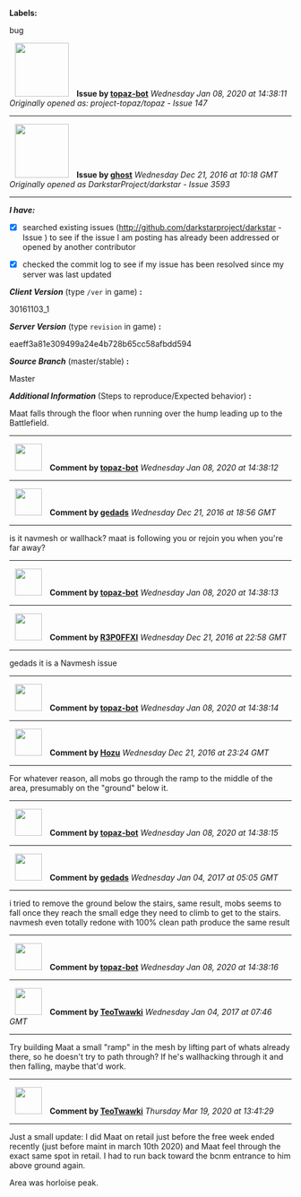 **Labels:**

bug



<a href="https://github.com/topaz-bot"><img src="https://avatars3.githubusercontent.com/u/59651103?v=4" width="96" height="96" hspace="10"></img></a> **Issue by [topaz-bot](https://github.com/topaz-bot)**
_Wednesday Jan 08, 2020 at 14:38:11_
_Originally opened as: project-topaz/topaz - Issue 147_

----

<a href="https://github.com/ghost"><img src="https://avatars3.githubusercontent.com/u/10137?v=4"  width="96" height="96" hspace="10"></img></a> **Issue by [ghost](https://github.com/ghost)**
_Wednesday Dec 21, 2016 at 10:18 GMT_
_Originally opened as DarkstarProject/darkstar - Issue 3593_

----

<!-- remove space and mark with 'x' between [] -->

**_I have:_**

- [x] searched existing issues (http://github.com/darkstarproject/darkstar - Issue ) to see if the issue I am posting has already been addressed or opened by another contributor
- [x] checked the commit log to see if my issue has been resolved since my server was last updated


<!-- Issues will be closed without being looked into if the following information is missing (unless its not applicable). -->

**_Client Version_** (type `/ver` in game) **:**
30161103_1

**_Server Version_** (type `revision` in game) **:**
eaeff3a81e309499a24e4b728b65cc58afbdd594

**_Source Branch_** (master/stable) **:**
Master

**_Additional Information_** (Steps to reproduce/Expected behavior) **:**
Maat falls through the floor when running over the hump leading up to the Battlefield.




----
<a href="https://github.com/topaz-bot"><img src="https://avatars3.githubusercontent.com/u/59651103?v=4" width="48" height="48" hspace="10"></img></a> **Comment by [topaz-bot](https://github.com/topaz-bot)**
_Wednesday Jan 08, 2020 at 14:38:12_

----

<a href="https://github.com/gedads"><img src="https://avatars1.githubusercontent.com/u/5845173?v=4"  width="48" height="48" hspace="10"></img></a> **Comment by [gedads](https://github.com/gedads)**
_Wednesday Dec 21, 2016 at 18:56 GMT_

----

is it navmesh or wallhack? maat is following you or rejoin you when you're far away? 



----
<a href="https://github.com/topaz-bot"><img src="https://avatars3.githubusercontent.com/u/59651103?v=4" width="48" height="48" hspace="10"></img></a> **Comment by [topaz-bot](https://github.com/topaz-bot)**
_Wednesday Jan 08, 2020 at 14:38:13_

----

<a href="https://github.com/R3P0FFXI"><img src="https://avatars2.githubusercontent.com/u/10148511?v=4"  width="48" height="48" hspace="10"></img></a> **Comment by [R3P0FFXI](https://github.com/R3P0FFXI)**
_Wednesday Dec 21, 2016 at 22:58 GMT_

----

gedads it is a Navmesh issue



----
<a href="https://github.com/topaz-bot"><img src="https://avatars3.githubusercontent.com/u/59651103?v=4" width="48" height="48" hspace="10"></img></a> **Comment by [topaz-bot](https://github.com/topaz-bot)**
_Wednesday Jan 08, 2020 at 14:38:14_

----

<a href="https://github.com/Hozu"><img src="https://avatars3.githubusercontent.com/u/12777366?v=4"  width="48" height="48" hspace="10"></img></a> **Comment by [Hozu](https://github.com/Hozu)**
_Wednesday Dec 21, 2016 at 23:24 GMT_

----

For whatever reason, all mobs go through the ramp to the middle of the area, presumably on the "ground" below it.



----
<a href="https://github.com/topaz-bot"><img src="https://avatars3.githubusercontent.com/u/59651103?v=4" width="48" height="48" hspace="10"></img></a> **Comment by [topaz-bot](https://github.com/topaz-bot)**
_Wednesday Jan 08, 2020 at 14:38:15_

----

<a href="https://github.com/gedads"><img src="https://avatars1.githubusercontent.com/u/5845173?v=4"  width="48" height="48" hspace="10"></img></a> **Comment by [gedads](https://github.com/gedads)**
_Wednesday Jan 04, 2017 at 05:05 GMT_

----

i tried to remove the ground below the stairs, same result, mobs seems to fall once they reach the small edge they need to climb to get to the stairs. navmesh even totally redone with 100% clean path produce the same result



----
<a href="https://github.com/topaz-bot"><img src="https://avatars3.githubusercontent.com/u/59651103?v=4" width="48" height="48" hspace="10"></img></a> **Comment by [topaz-bot](https://github.com/topaz-bot)**
_Wednesday Jan 08, 2020 at 14:38:16_

----

<a href="https://github.com/TeoTwawki"><img src="https://avatars0.githubusercontent.com/u/6871475?v=4"  width="48" height="48" hspace="10"></img></a> **Comment by [TeoTwawki](https://github.com/TeoTwawki)**
_Wednesday Jan 04, 2017 at 07:46 GMT_

----

Try building Maat a small "ramp" in the mesh by lifting part of whats already there, so he doesn't try to path through? If he's wallhacking through it and then falling, maybe that'd work.



----
<a href="https://github.com/TeoTwawki"><img src="https://avatars0.githubusercontent.com/u/6871475?v=4" width="48" height="48" hspace="10"></img></a> **Comment by [TeoTwawki](https://github.com/TeoTwawki)**
_Thursday Mar 19, 2020 at 13:41:29_

----

Just a small update: I did Maat on retail just before the free week ended recently (just before maint in march 10th 2020) and Maat feel through the exact same spot in retail. I had to run back toward the bcnm entrance to him above ground again.

Area was horloise peak.
